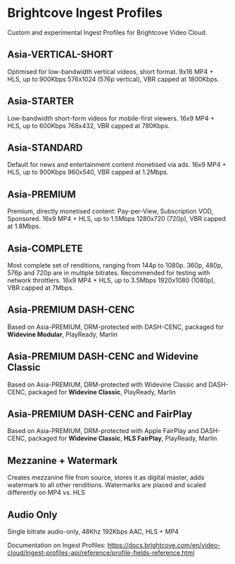 # Brightcove Ingest Profiles

Custom and experimental Ingest Profiles for Brightcove Video Cloud.

## Asia-VERTICAL-SHORT
Optimised for low-bandwidth vertical videos, short format. 9x16 MP4 + HLS, up to 900Kbps 576x1024 (576p vertical), VBR capped at 1800Kbps.

## Asia-STARTER
Low-bandwidth short-form videos for mobile-first viewers. 16x9 MP4 + HLS, up to 600Kbps 768x432, VBR capped at 780Kbps.

## Asia-STANDARD
Default for news and entertainment content monetised via ads. 16x9 MP4 + HLS, up to 900Kbps 960x540, VBR capped at 1.2Mbps.

## Asia-PREMIUM
Premium, directly monetised content: Pay-per-View, Subscription VOD, Sponsored. 16x9 MP4 + HLS, up to 1.5Mbps 1280x720 (720p), VBR capped at 1.8Mbps.

## Asia-COMPLETE
Most complete set of renditions, ranging from 144p to 1080p. 360p, 480p, 576p and 720p are in multiple bitrates.
Recommended for testing with network throttlers. 16x9 MP4 + HLS, up to 3.5Mbps 1920x1080 (1080p), VBR capped at 7Mbps.

## Asia-PREMIUM DASH-CENC
Based on Asia-PREMIUM, DRM-protected with DASH-CENC, packaged for **Widevine Modular**, PlayReady, Marlin

## Asia-PREMIUM DASH-CENC and Widevine Classic
Based on Asia-PREMIUM, DRM-protected with Widevine Classic and DASH-CENC, packaged for **Widevine Classic**, PlayReady, Marlin

## Asia-PREMIUM DASH-CENC and FairPlay
Based on Asia-PREMIUM, DRM-protected with Apple FairPlay and DASH-CENC, packaged for **Widevine Classic**, **HLS FairPlay**, PlayReady, Marlin

## Mezzanine + Watermark
Creates mezzanine file from source, stores it as digital master, adds watermark to all other renditions. Watermarks are placed and scaled differently on MP4 vs. HLS

## Audio Only
Single bitrate audio-only, 48Khz 192Kbps AAC, HLS + MP4

Documentation on Ingest Profiles: https://docs.brightcove.com/en/video-cloud/ingest-profiles-api/reference/profile-fields-reference.html

